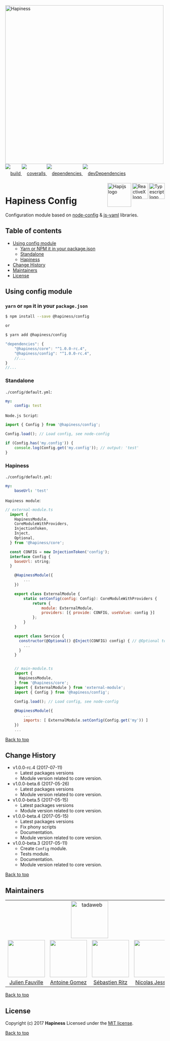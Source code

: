 <img src="http://bit.ly/2mxmKKI" width="500" alt="Hapiness" />

<div style="margin-bottom:20px;">
<div style="line-height:60px">
    <a href="https://travis-ci.org/hapinessjs/config.svg?branch=master">
        <img src="https://travis-ci.org/hapinessjs/config.svg?branch=master" alt="build" />
    </a>
    <a href="https://coveralls.io/github/hapinessjs/config?branch=master">
        <img src="https://coveralls.io/repos/github/hapinessjs/config/badge.svg?branch=master" alt="coveralls" />
    </a>
    <a href="https://david-dm.org/hapinessjs/config">
        <img src="https://david-dm.org/hapinessjs/config.svg" alt="dependencies" />
    </a>
    <a href="https://david-dm.org/hapinessjs/config?type=dev">
        <img src="https://david-dm.org/hapinessjs/config/dev-status.svg" alt="devDependencies" />
    </a>
</div>
<div>
    <a href="https://www.typescriptlang.org/docs/tutorial.html">
        <img src="https://cdn-images-1.medium.com/max/800/1*8lKzkDJVWuVbqumysxMRYw.png"
             align="right" alt="Typescript logo" width="50" height="50" style="border:none;" />
    </a>
    <a href="http://reactivex.io/rxjs">
        <img src="http://reactivex.io/assets/Rx_Logo_S.png"
             align="right" alt="ReactiveX logo" width="50" height="50" style="border:none;" />
    </a>
    <a href="http://hapijs.com">
        <img src="http://bit.ly/2lYPYPw"
             align="right" alt="Hapijs logo" width="75" style="border:none;" />
    </a>
</div>
</div>

# Hapiness Config

Configuration module based on [node-config](https://github.com/lorenwest/node-config) & [js-yaml](https://github.com/nodeca/js-yaml) libraries.

## Table of contents

* [Using config module](#using-config-module)
    * [Yarn or NPM it in your package.json](#yarn-or-npm-it-in-your-packagejson)
    * [Standalone](#standalone)
    * [Hapiness](#hapiness)
* [Change History](#change-history)
* [Maintainers](#maintainers)
* [License](#license)

## Using config module

### `yarn` or `npm` it in your `package.json`

```bash
$ npm install --save @hapiness/config

or

$ yarn add @hapiness/config
```

```javascript
"dependencies": {
    "@hapiness/core": "^1.0.0-rc.4",
    "@hapiness/config": "^1.0.0-rc.4",
    //...
}
//...
```

### Standalone

`./config/default.yml`:

```yaml
my:
    config: test
```


`Node.js Script`:

```javascript
import { Config } from '@hapiness/config';

Config.load(); // Load config, see node-config

if (Config.has('my.config')) {
    console.log(Config.get('my.config')); // output: 'test'
}
```

### Hapiness

`./config/default.yml`:

```yaml
my:
    baseUrl: 'test'
```

`Hapiness module`:

```javascript
// external-module.ts
  import {
    HapinessModule,
    CoreModuleWithProviders,
    InjectionToken,
    Inject,
    Optional,
  } from '@hapiness/core';

  const CONFIG = new InjectionToken('config');
  interface Config {
    baseUrl: string;
  }

    @HapinessModule({
        ...
    })

    export class ExternalModule {
        static setConfig(config: Config): CoreModuleWithProviders {
            return {
                module: ExternalModule,
                providers: [{ provide: CONFIG, useValue: config }]
            };
        }
    }

    export class Service {
      constructor(@Optional() @Inject(CONFIG) config) { // @Optional to not throw errors if config is not passed
        ...
      }
    }
```

```javascript

    // main-module.ts
    import {
      HapinessModule,
    } from '@hapiness/core';
    import { ExternalModule } from 'external-module';
    import { Config } from '@hapiness/config';
    
    Config.load(); // Load config, see node-config

    @HapinessModule({
        ...
        imports: [ ExternalModule.setConfig(Config.get('my')) ]
    })
    ...
```
    
[Back to top](#table-of-contents)

## Change History

* v1.0.0-rc.4 (2017-07-11)
    * Latest packages versions
    * Module version related to core version.
* v1.0.0-beta.6 (2017-05-26)
    * Latest packages versions
    * Module version related to core version.
* v1.0.0-beta.5 (2017-05-15)
    * Latest packages versions
    * Module version related to core version.
* v1.0.0-beta.4 (2017-05-15)
    * Latest packages versions
    * Fix phony scripts
    * Documentation.
    * Module version related to core version.
* v1.0.0-beta.3 (2017-05-11)
    * Create `Config` module.
    * Tests module.
    * Documentation.
    * Module version related to core version.
    
[Back to top](#table-of-contents)

## Maintainers

<table>
    <tr>
        <td colspan="4" align="center"><a href="https://www.tadaweb.com"><img src="https://tadaweb.com/images/tadaweb/logo.png" width="117" alt="tadaweb" /></a></td>
    </tr>
    <tr>
        <td align="center"><a href="https://github.com/Juneil"><img src="https://avatars3.githubusercontent.com/u/6546204?v=3&s=117" width="117"/></a></td>
        <td align="center"><a href="https://github.com/antoinegomez"><img src="https://avatars3.githubusercontent.com/u/997028?v=3&s=117" width="117"/></a></td>
        <td align="center"><a href="https://github.com/reptilbud"><img src="https://avatars3.githubusercontent.com/u/6841511?v=3&s=117" width="117"/></a></td>
        <td align="center"><a href="https://github.com/njl07"><img src="https://avatars3.githubusercontent.com/u/1673977?v=3&s=117" width="117"/></a></td>
    </tr>
    <tr>
        <td align="center"><a href="https://github.com/Juneil">Julien Fauville</a></td>
        <td align="center"><a href="https://github.com/antoinegomez">Antoine Gomez</a></td>
        <td align="center"><a href="https://github.com/reptilbud">Sébastien Ritz</a></td>
        <td align="center"><a href="https://github.com/njl07">Nicolas Jessel</a></td>
    </tr>
</table>

[Back to top](#table-of-contents)

## License

Copyright (c) 2017 **Hapiness** Licensed under the [MIT license](https://github.com/hapinessjs/config/blob/master/LICENSE.md).

[Back to top](#table-of-contents)